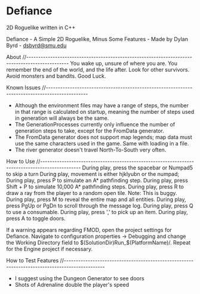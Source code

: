 # Defiance
2D Roguelike written in C++

Defiance - A Simple 2D Roguelike, Minus Some Features - Made by Dylan Byrd - dsbyrd@smu.edu

About
//-----------------------------------------------------------------------------------------------
You wake up, unsure of where you are.
You remember the end of the world, and the life after.
Look for other survivors. Avoid monsters and bandits.
Good Luck.


Known Issues
//-----------------------------------------------------------------------------------------------
- Although the environment files may have a range of steps, the number in that range is calculated
  on startup, meaning the number of steps used in generation will always be the same.
- The GenerationProcesses currently only influence the number of generation steps to take, except
  for the FromData generator.
- The FromData generator does not support map legends; map data must use the same characters used
  in the game. Same with loading in a file.
- The river generator doesn't travel North-To-South very often.


How to Use
//-----------------------------------------------------------------------------------------------
During play, press the spacebar or Numpad5 to skip a turn
During play, movement is either hjklyubn or the numpad;
During play, press P to simulate an A* pathfinding step.
During play, press Shift + P to simulate 10,000 A* pathfinding steps.
During play, press R to draw a ray from the player to a random open tile. Note: This is buggy.
During play, press M to reveal the entire map and all entities.
During play, press PgUp or PgDn to scroll through the message log.
During play, press Q to use a consumable.
During play, press ',' to pick up an item.
During play, press A to toggle doors.


If a warning appears regarding FMOD, open the project settings for Defiance. Navigate to configuration 
properties -> Debugging and change the Working Directory field to $(SolutionDir)Run_$(PlatformName)/.
Repeat for the Engine project if necessary.


How to Test Features
//-----------------------------------------------------------------------------------------------
- I suggest using the Dungeon Generator to see doors
- Shots of Adrenaline double the player's speed